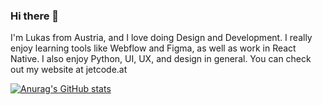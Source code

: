 ### Hi there 👋
I'm Lukas from Austria, and I love doing Design and Development. I really enjoy learning tools like Webflow and Figma, as well as work in React Native.
I also enjoy Python, UI, UX, and design in general. You can check out my website at jetcode.at

[![Anurag's GitHub stats](https://github-readme-stats.vercel.app/api?username=RustyKraken2971)](https://github.com/anuraghazra/github-readme-stats)
